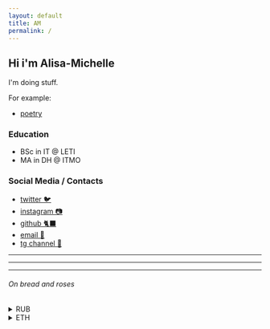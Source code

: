 ```yaml
---
layout: default
title: AM
permalink: /
---
```

## Hi i'm Alisa-Michelle

I'm doing stuff.

For example:

- [poetry]({{site.url}}/poetry)

### Education

- BSc in IT @ LETI
- MA in DH @ ITMO 

### Social Media / Contacts 
- [twitter 🐦](https://twitter.com/{{site.username}})
- [instagram 📷](https://instagram.com/{{site.username}})
- [github 🐈‍⬛](https://github.com/{{site.username}})
- [email 💌](mailto:{{site.username}}@gmail.com)
- [tg channel 📃](https://t.me/oxa115a1)

--- 

---

---

###### On bread and roses
<details>
<summary>RUB</summary>
5559492513216054
</details>
<details>
<summary>ETH</summary>
0xF69497025dA4Dc7427F48087Dcb4B32c188dBde6
</details>


